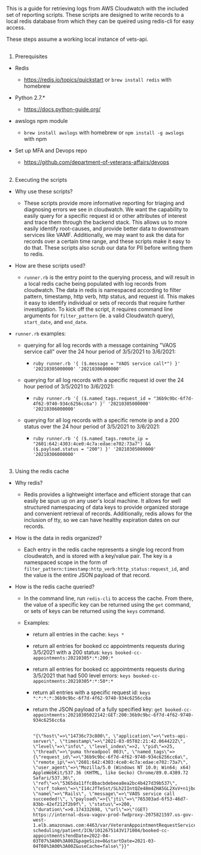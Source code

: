 
###

This is a guide for retrieving logs from AWS Cloudwatch with the included set of reporting scripts. These scripts are designed to write records to a local redis database from which they can be queired using redis-cli for easy access.

These steps assume a working local instance of vets-api.

##

  

1. Prerequisites

- Redis

	- https://redis.io/topics/quickstart or `brew install redis` with homebrew

- Python 2.7.*

	- https://docs.python-guide.org/

- awslogs npm module

	-  `brew install awslogs` with homebrew or `npm install -g awslogs` with npm

- Set up MFA and Devops repo
  
  - https://github.com/department-of-veterans-affairs/devops
##

  
  

2. Executing the scripts

  - Why use these scripts?
    - These scripts provide more informative reporting for triaging and diagnosing errors we see in cloudwatch. We want the capability to easily query for a specific request id or other attributes of interest and trace them through the backend stack. This allows us to more easily identify root-causes, and provide better data to downstream services like VAMF. Additionally, we may want to ask the data for records over a certain time range, and these scripts make it easy to do that. These scripts also scrub our data for PII before writing them to redis.
  
  - How are these scripts used?
    - `runner.rb` is the entry point to the querying process, and will result in a local redis cache being populated with log records from cloudwatch. The data in redis is namespaced according to filter pattern, timestamp, http verb, http status, and request id. This makes it easy to identify individual or sets of records that require further investigation. To kick off the script, it requires command line arguments for `filter_pattern` (ie. a valid Cloudwatch query), `start_date`, and `end_date`.
  
  - `runner.rb` examples:
    - querying for all log records with a message containing "VAOS service call" over the 24 hour period of 3/5/2021 to 3/6/2021:
      - `ruby runner.rb '{ ($.message = "VAOS service call*") }' '20210305000000' '20210306000000'`
    
    - querying for all log records with a specific request id over the 24 hour period of 3/5/2021 to 3/6/2021:
      - `ruby runner.rb '{ ($.named_tags.request_id = "36b9c9bc-6f7d-4f62-9740-934c6256cc6a") }' '20210305000000' '20210306000000'`
    
    - querying for all log records with a specific remote ip and a 200 status over the 24 hour period of 3/5/2021 to 3/6/2021:
      - `ruby runner.rb '{ ($.named_tags.remote_ip = "2601:642:4303:4ce0:4c7a:edae:e702:73a7") && ($.payload.status = "200") }' '20210305000000' '20210306000000'`

##  

3. Using the redis cache
  
  - Why redis?
    - Redis provides a lightweight interface and efficient storage that can easily be spun up on any user's local machine. It allows for well structured namespacing of data keys to provide organized storage and convenient retrieval of records. Additionally, redis allows for the inclusion of tty, so we can have healthy expiration dates on our records.
  
  - How is the data in redis organized?
    - Each entry in the redis cache represents a single log record from cloudwatch, and is stored with a key/value pair. The key is a namespaced scope in the form of `filter_pattern:timestamp:http_verb:http_status:request_id`, and the value is the entire JSON payload of that record.
  
  - How is the redis cache queried?
    - In the command line, run `redis-cli` to access the cache. From there, the value of a specific key can be returned using the `get` command, or sets of keys can be returned using the `keys` command. 
      
    - Examples:
      
      - return all entries in the cache:
        `keys *`
        
      - return all entries for booked cc appointments requests during 3/5/2021 with a 200 status:
        `keys booked-cc-appointments:20210305*:*:200:*`
        
      - return all entries for booked cc appointments requests during 3/5/2021 that had 500 level errors:
        `keys booked-cc-appointments:20210305*:*:50*:*`
        
      - return all entries with a specific request id:
        `keys *:*:*:*:36b9c9bc-6f7d-4f62-9740-934c6256cc6a`
      
      - return the JSON payload of a fully specified key:
        `get booked-cc-appointments:20210305022142:GET:200:36b9c9bc-6f7d-4f62-9740-934c6256cc6a`

        ```

        "{\"host\"=>\"14736c73c800\", \"application\"=>\"vets-api-server\", \"timestamp\"=>\"2021-03-05T02:21:42.064422Z\", \"level\"=>\"info\", \"level_index\"=>2, \"pid\"=>25, \"thread\"=>\"puma threadpool 003\", \"named_tags\"=>{\"request_id\"=>\"36b9c9bc-6f7d-4f62-9740-934c6256cc6a\", \"remote_ip\"=>\"2601:642:4303:4ce0:4c7a:edae:e702:73a7\", \"user_agent\"=>\"Mozilla/5.0 (Windows NT 10.0; Win64; x64) AppleWebKit/537.36 (KHTML, like Gecko) Chrome/89.0.4389.72 Safari/537.36\", \"ref\"=>\"5365da11ffc8bacbdebeea8ea2bc4b427d39b537\", \"csrf_token\"=>\"I14cJfTeSst/SLh2IIntQZe48m4ZHA5GL2XvV+n1jbdYnZReS9sX4RuXF4hz1Ukno7HTu5nQZP8gVxyGk5X5qQ==\"}, \"name\"=>\"Rails\", \"message\"=>\"VAOS service call succeeded!\", \"payload\"=>{\"jti\"=>\"765303ad-6f53-46d7-83bb-42ef212f2b9f\", \"status\"=>200, \"duration\"=>0.174332698, \"url\"=>\"(GET) https://internal-dsva-vagov-prod-fwdproxy-2075821597.us-gov-west-1.elb.amazonaws.com:4463/var/VeteranAppointmentRequestService/v4/rest/direct-scheduling/patient/ICN/1012675143V171004/booked-cc-appointments?endDate=2022-04-03T07%3A00%3A00Z&pageSize=0&startDate=2021-03-04T08%3A00%3A00Z&useCache=false\"}}"

        ```